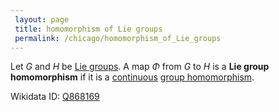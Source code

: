```yaml
---
 layout: page
 title: homomorphism of Lie groups
 permalink: /chicago/homomorphism_of_Lie_groups
---
```

Let $G$ and $H$ be [Lie groups](https://defsmath.github.io/DefsMath/Lie_group). A map $\Phi$ from $G$ to $H$ is a **Lie group homomorphism** if it is a [continuous](https://defsmath.github.io/DefsMath/continuous) [group homomorphism](https://defsmath.github.io/DefsMath/group_homomorphism).

Wikidata ID: [Q868169](https://www.wikidata.org/wiki/Q868169)
